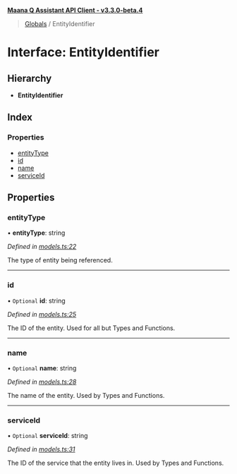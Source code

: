 **[Maana Q Assistant API Client - v3.3.0-beta.4](../README.md)**

> [Globals](../globals.md) / EntityIdentifier

# Interface: EntityIdentifier

## Hierarchy

* **EntityIdentifier**

## Index

### Properties

* [entityType](entityidentifier.md#entitytype)
* [id](entityidentifier.md#id)
* [name](entityidentifier.md#name)
* [serviceId](entityidentifier.md#serviceid)

## Properties

### entityType

•  **entityType**: string

*Defined in [models.ts:22](https://github.com/maana-io/q-assistant-client/blob/b0243f8/src/models.ts#L22)*

The type of entity being referenced.

___

### id

• `Optional` **id**: string

*Defined in [models.ts:25](https://github.com/maana-io/q-assistant-client/blob/b0243f8/src/models.ts#L25)*

The ID of the entity. Used for all but Types and Functions.

___

### name

• `Optional` **name**: string

*Defined in [models.ts:28](https://github.com/maana-io/q-assistant-client/blob/b0243f8/src/models.ts#L28)*

The name of the entity. Used by Types and Functions.

___

### serviceId

• `Optional` **serviceId**: string

*Defined in [models.ts:31](https://github.com/maana-io/q-assistant-client/blob/b0243f8/src/models.ts#L31)*

The ID of the service that the entity lives in.  Used by Types and Functions.
